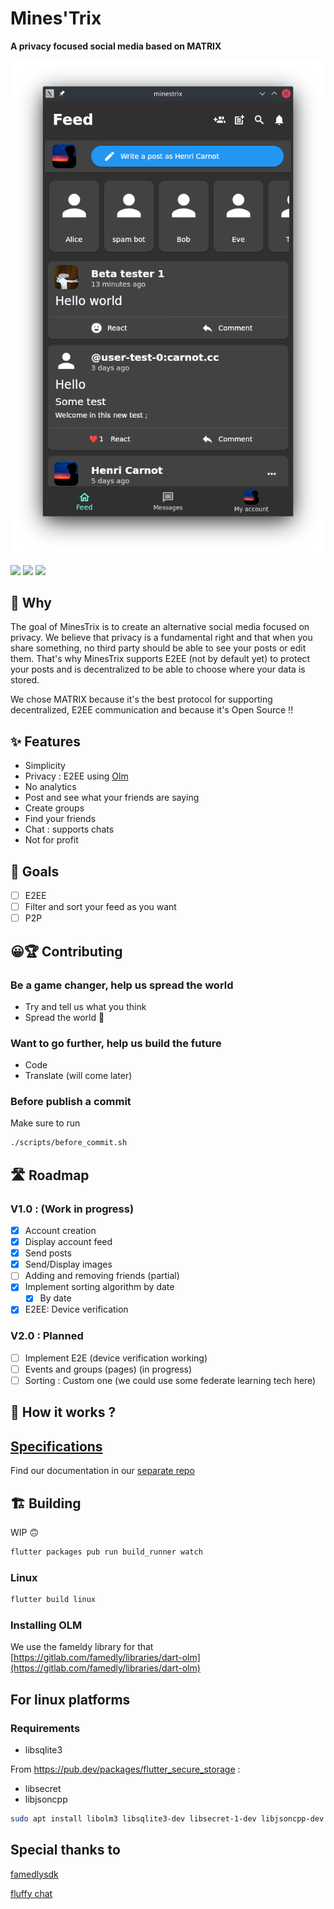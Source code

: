 # Mines'Trix

**A privacy focused social media based on MATRIX**

![](readmeassets/feedVue.png)


![](https://img.shields.io/badge/License-AGPLv3-success)
![](https://img.shields.io/badge/Version-ALPHA_0.1.4-teal)
![](https://img.shields.io/gitlab/pipeline/minestrix/minestrix-flutter/master)
## 🤔 Why

The goal of MinesTrix is to create an alternative social media focused on privacy. We believe that privacy is a fundamental right and that when you share something, no third party should be able to see your posts or edit them.
That's why MinesTrix supports E2EE (not by default yet) to protect your posts and is decentralized to be able to choose where your data is stored.


We chose MATRIX because it's the best protocol for supporting decentralized, E2EE communication and because it's Open Source !!

## ✨ Features

* Simplicity
* Privacy : E2EE using [Olm](https://gitlab.matrix.org/matrix-org/olm)
* No analytics
* Post and see what your friends are saying
* Create groups
* Find your friends
* Chat : supports chats
* Not for profit

## 🚀 Goals

* [ ] E2EE
* [ ] Filter and sort your feed as you want
* [ ] P2P

## 😀🏆 Contributing

### Be a game changer, help us spread the world

* Try and tell us what you think
* Spread the world 🎉

### Want to go further, help us build the future

* Code
* Translate (will come later)

### Before publish a commit

Make sure to run

```bash
./scripts/before_commit.sh
```

## 🛣 Roadmap

### V1.0 : (Work in progress)

- [x] Account creation
- [x] Display account feed
- [x] Send posts
- [x] Send/Display images
- [ ] Adding and removing friends (partial)
- [x] Implement sorting algorithm by date
	- [x] By date
- [x] E2EE: Device verification

### V2.0 : Planned

- [ ] Implement E2E (device verification working)
- [ ] Events and groups (pages) (in progress)
- [ ] Sorting : Custom one (we could use some federate learning tech here)

## 🧐 How it works ?

## [Specifications](https://gitlab.com/minestrix/minestrix-doc)

Find our documentation in our [separate repo](https://gitlab.com/minestrix/minestrix-doc)

## 🏗 Building

WIP 🙃

```bash
flutter packages pub run build_runner watch
```

### Linux

```bash
flutter build linux
```

### Installing OLM

We use the fameldy library for that [https://gitlab.com/famedly/libraries/dart-olm](https://gitlab.com/famedly/libraries/dart-olm)

## For linux platforms

### Requirements

* libsqlite3

From https://pub.dev/packages/flutter_secure_storage :

* libsecret
* libjsoncpp

```bash
sudo apt install libolm3 libsqlite3-dev libsecret-1-dev libjsoncpp-dev
```

## Special thanks to

[famedlysdk](https://gitlab.com/famedly/famedlysdk/)

[fluffy chat](https://gitlab.com/famedly/fluffychat)
